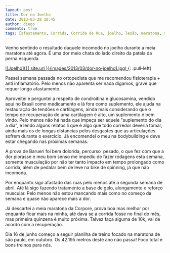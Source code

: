 ```yaml
---
layout: post
title: Dor no Joelho
date: 2013-03-28 10:45
author: diego
comments: true
tags: [afastamento, Corrida, Corrida de Rua, joelho, lesão, maratona, meia]
---
```

Venho sentindo o resultado daquele incomodo no joelho durante a meia maratona até agora. É uma dor meio chata do lado direito da patela da perna esquerda.

<a href="/images/2013/03/dor-no-joelho1.jpg">
![Joelho]({{ site.url }}/images/2013/03/dor-no-joelho1.jpg)
</a>
{: .pull-left}

Passei semana passada no ortopedista que me recomendou fisioterapia + anti inflamatório. Pelo menos não aparenta ser nada digamos, grave que requer longo afastamento.

Aproveitei e perguntei a respeito de condroitina e glucosamina, vendido aqui no Brasil como medicamento e lá fora como suplemento, ele ajuda na restauração de tendões e cartilagens, ainda mais considerando que o tempo de recuperação de uma cartilagem é alto, um suplemento é bem vindo. Pelo menos não há nada que impeça ser aquele "suplemento do dia a dia", e lendo alguns relatos li que é algo que todo corredor deveria tomar, ainda mais os de longas distancias pelos desgastes que as articulações sofrem durante o exercício. Já encomendei o meu na bodybuilding e deve estar chegando nas próximas semanas.

A prova de Barueri foi bem dolorida, percurso  pesado, o que fez com que a dor piorasse e meu bom senso me impediu de fazer rodagens esta semana, somente musculação por não ter tanto impacto em tempo prolongado como corrida, além de pedalar bem de leve na bike de spinning, já que não incomoda.

Por enquanto sigo afastado das ruas pelo menos até a segunda semana de abril. Até lá sigo fazendo tratamento a base de gelo, alongamento e reforço muscular. Pelo menos não estou mancando mais como no começo da semana e quase não aparece mais a dor.

Já descartei a meia maratona da Corpore, prova boa mas melhor por enquanto ficar mais na minha, até dava se a corrida fosse no final do mês, mas primeira quinzena é muito próxima. Talvez faça alguma de 10k, vai de acordo com a recuperação.

Dia 16 de junho começo a seguir planilha de treino focado na maratona de são paulo, em outubro. Os 42.195 metros deste ano não passa! Foco total e bons treinos para nós.
